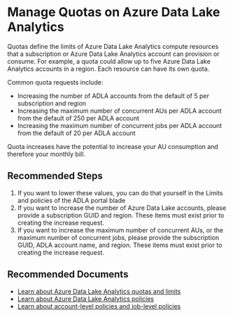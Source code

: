<properties
    pageTitle="Adjusting Azure Data Lake Analytics Quotas"
    description="Manage Quotas on Azure Data Lake Analytics"
    service="Microsoft.DataLakeAnalytics"
	resource="accounts"
	authors="guyhay"
    ms.author="guyhay"
	displayOrder="8"
	selfHelpType="resource"
	productPesIds="15940"
   	supportTopicIds="32680642"
	cloudEnvironments="public, Fairfax"
   	articleId="datalakeanalytics-adjust-quota-limits"
	/>

# Manage Quotas on Azure Data Lake Analytics

Quotas define the limits of Azure Data Lake Analytics compute resources that a subscription or Azure Data Lake Analytics account can provision or consume. For example, a quota could allow up to five Azure Data Lake Analytics accounts in a region. Each resource can have its own quota.

Common quota requests include:

* Increasing the number of ADLA accounts from the default of 5 per subscription and region
* Increasing the maximum number of concurrent AUs per ADLA account from the default of 250 per ADLA account
* Increasing the maximum number of concurrent jobs per ADLA account from the default of 20 per ADLA account

Quota increases have the potential to increase your AU consumption and therefore your monthly bill.

## **Recommended Steps**

1. If you want to lower these values, you can do that yourself in the Limits and policies of the ADLA portal blade
2. If you want to increase the number of Azure Data Lake accounts, please provide a subscription GUID and region. These items must exist prior to creating the increase request.
3. If you want to increase the maximum number of concurrent AUs, or the maximum number of concurrent jobs, please provide the subscription GUID, ADLA account name, and region. These items must exist prior to creating the increase request.

## **Recommended Documents**

* [Learn about Azure Data Lake Analytics quotas and limits](https://docs.microsoft.com/azure/data-lake-analytics/data-lake-analytics-quota-limits)<br>
* [Learn about Azure Data Lake Analytics policies](https://docs.microsoft.com/azure/data-lake-analytics/data-lake-analytics-policies)<br>
* [Learn about account-level policies and job-level policies](https://blogs.msdn.microsoft.com/azuredatalake/2017/06/08/managing-your-azure-data-lake-analytics-compute-resources-overview/)<br>
